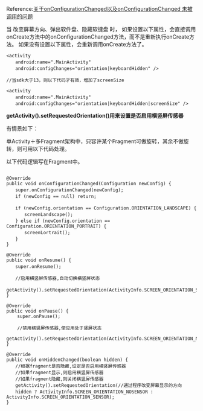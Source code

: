 

Reference:[关于onConfigurationChanged以及onConfigurationChanged 未被调用的问题](http://www.jcodecraeer.com/a/anzhuokaifa/androidkaifa/2012/1106/516.html)

当 改变屏幕方向、弹出软件盘、隐藏软键盘 时，
如果设置以下属性，会直接调用onCreate方法中的onConfigurationChanged方法，而不是重新执行onCreate方法。
如果没有设置以下属性，会重新调用onCreate方法了。

`````
<activity
　　android:name=".MainActivity"
　　android:configChanges="orientation|keyboardHidden" />
 
//当sdk大于13，则以下代码才有效，增加了screenSize
 
<activity
　　android:name=".MainActivity"
　　android:configChanges="orientation|keyboardHidden|screenSize" />
`````

**getActivity().setRequestedOrientation()用来设置是否启用横竖屏传感器**

有情景如下：

单Activity＋多Fragment架构中，只容许某个Fragment可做旋转，其余不做旋转，则可用以下代码处理。

以下代码逻辑写在Fragment中。

`````

@Override
public void onConfigurationChanged(Configuration newConfig) {
　　super.onConfigurationChanged(newConfig);
　　if (newConfig == null) return;
 
　　if (newConfig.orientation == Configuration.ORIENTATION_LANDSCAPE) {
　　　　screenLandscape();
　　} else if (newConfig.orientation == Configuration.ORIENTATION_PORTRAIT) {
　　　　screenLortrait();
　　}
}

@Override
public void onResume() {
　　super.onResume();
 
　　//启用横竖屏传感器,自动切换横竖屏状态
　　getActivity().setRequestedOrientation(ActivityInfo.SCREEN_ORIENTATION_SENSOR);
}

@Override
public void onPause() {
    super.onPause();
 
    //禁用横竖屏传感器,使应用处于竖屏状态
    getActivity().setRequestedOrientation(ActivityInfo.SCREEN_ORIENTATION_NOSENSOR);
}

@Override
public void onHiddenChanged(boolean hidden) {
　　//根据fragment是否隐藏,设定是否启用横竖屏传感器
　　//如果fragment显示,则启用横竖屏传感器
　　//如果fragment隐藏,则关闭横竖屏传感器
　　getActivity().setRequestedOrientation(//通过程序改变屏幕显示的方向
　　hidden ? ActivityInfo.SCREEN_ORIENTATION_NOSENSOR : ActivityInfo.SCREEN_ORIENTATION_SENSOR);
}

`````
